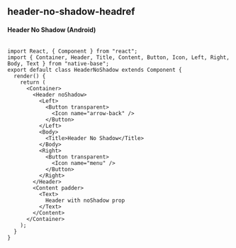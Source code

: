 ## header-no-shadow-headref
#### Header No Shadow (Android)

<pre class="line-numbers"><code class="language-jsx">
import React, { Component } from "react";
import { Container, Header, Title, Content, Button, Icon, Left, Right, Body, Text } from "native-base";
export default class HeaderNoShadow extends Component {
  render() {
    return (
      &lt;Container>
        &lt;Header noShadow>
          &lt;Left>
            &lt;Button transparent>
              &lt;Icon name="arrow-back" />
            &lt;/Button>
          &lt;/Left>
          &lt;Body>
            &lt;Title>Header No Shadow&lt;/Title>
          &lt;/Body>
          &lt;Right>
            &lt;Button transparent>
              &lt;Icon name="menu" />
            &lt;/Button>
          &lt;/Right>
        &lt;/Header>
        &lt;Content padder>
          &lt;Text>
            Header with noShadow prop
          &lt;/Text>
        &lt;/Content>
      &lt;/Container>
    );
  }
}</code></pre><br />